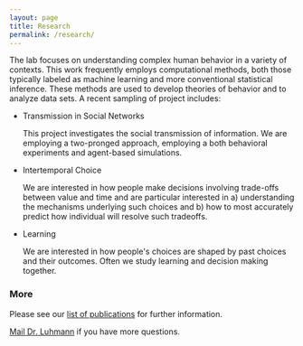 ```yaml
---
layout: page
title: Research
permalink: /research/
---
```


The lab focuses on understanding complex human behavior in a variety of contexts.  This work frequently employs computational methods, both those typically labeled as machine learning and more conventional statistical inference.  These methods are used to develop theories of behavior and to analyze data sets.  A recent sampling of project includes:

* Transmission in Social Networks

  This project investigates the social transmission of information. We are employing a two-pronged approach, employing a both behavioral experiments and agent-based simulations.

* Intertemporal Choice

  We are interested in how people make decisions involving trade-offs between value and time and are particular interested in a) understanding the mechanisms underlying such choices and b) how to most accurately predict how individual will resolve such tradeoffs.

* Learning

  We are interested in how people's choices are shaped by past choices and their outcomes.  Often we study learning and decision making together.

### More

Please see our [list of publications](/publications/) for further information.

[Mail Dr. Luhmann](mailto:christian.luhmann@stonybrook.edu) if you have more questions.
